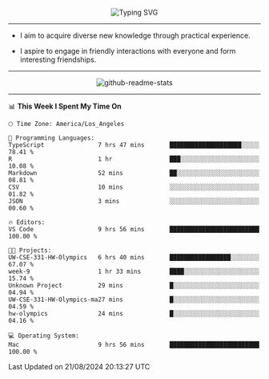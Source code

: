 <p align="center">
  <img src="https://readme-typing-svg.demolab.com?font=Fira+Code&weight=500&size=32&duration=2500&pause=1600&center=true&vCenter=true&random=false&width=1024&height=64&lines=Hi+there+%F0%9F%91%8B;I'm+delighted+you+could+make+it+here+%F0%9F%8E%89;I'm+Harry%2C+a+college+student+still+finding+my+way" alt="Typing SVG" />
</p>


---


- I aim to acquire diverse new knowledge through practical experience.

- I aspire to engage in friendly interactions with everyone and form interesting friendships.


---


<p align="center">
  <img src="https://github-readme-stats.vercel.app/api?username=Harry-Jing&show_icons=true" alt="github-readme-stats"/>
</p>


---

<!--START_SECTION:waka-->
📊 **This Week I Spent My Time On** 

```text
🕑︎ Time Zone: America/Los_Angeles

💬 Programming Languages: 
TypeScript               7 hrs 47 mins       ████████████████████░░░░░   78.41 % 
R                        1 hr                ███░░░░░░░░░░░░░░░░░░░░░░   10.08 % 
Markdown                 52 mins             ██░░░░░░░░░░░░░░░░░░░░░░░   08.81 % 
CSV                      10 mins             ░░░░░░░░░░░░░░░░░░░░░░░░░   01.82 % 
JSON                     3 mins              ░░░░░░░░░░░░░░░░░░░░░░░░░   00.60 % 

🔥 Editors: 
VS Code                  9 hrs 56 mins       █████████████████████████   100.00 % 

🐱‍💻 Projects: 
UW-CSE-331-HW-Olympics   6 hrs 40 mins       █████████████████░░░░░░░░   67.07 % 
week-9                   1 hr 33 mins        ████░░░░░░░░░░░░░░░░░░░░░   15.74 % 
Unknown Project          29 mins             █░░░░░░░░░░░░░░░░░░░░░░░░   04.94 % 
UW-CSE-331-HW-Olympics-ma27 mins             █░░░░░░░░░░░░░░░░░░░░░░░░   04.59 % 
hw-olympics              24 mins             █░░░░░░░░░░░░░░░░░░░░░░░░   04.16 % 

💻 Operating System: 
Mac                      9 hrs 56 mins       █████████████████████████   100.00 % 
```


 Last Updated on 21/08/2024 20:13:27 UTC
<!--END_SECTION:waka-->
